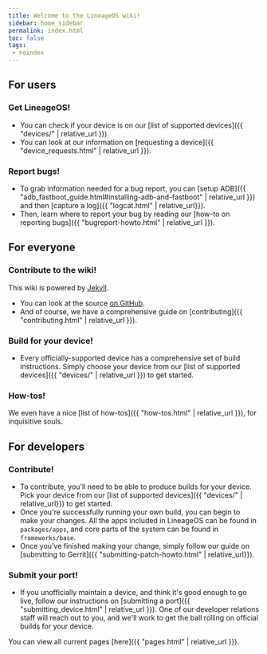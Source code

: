 ```yaml
---
title: Welcome to the LineageOS wiki!
sidebar: home_sidebar
permalink: index.html
toc: false
tags:
 - noindex
---
```


## For users

### Get LineageOS!

* You can check if your device is on our [list of supported devices]({{ "devices/" | relative_url }}).
* You can look at our information on [requesting a device]({{ "device_requests.html" | relative_url }}).

### Report bugs!

* To grab information needed for a bug report, you can [setup ADB]({{ "adb_fastboot_guide.html#installing-adb-and-fastboot" | relative_url }})
and then [capture a log]({{ "logcat.html" | relative_url}}).
* Then, learn where to report your bug by reading our [how-to on reporting bugs]({{ "bugreport-howto.html" | relative_url }}).

## For everyone

### Contribute to the wiki!

This wiki is powered by [Jekyll](https://jekyllrb.com/).

* You can look at the source [on GitHub](https://github.com/LineageOS/lineage_wiki).
* And of course, we have a comprehensive guide on [contributing]({{ "contributing.html" | relative_url }}).

### Build for your device!

* Every officially-supported device has a comprehensive set of build instructions. Simply choose your device from our [list of supported devices]({{ "devices/" | relative_url }}) to get started.

### How-tos!

We even have a nice [list of how-tos]({{ "how-tos.html" | relative_url }}), for inquisitive souls.

## For developers

### Contribute!

* To contribute, you'll need to be able to produce builds for your device. Pick your device from our [list of supported devices]({{ "devices/" | relative_url}}) to get started.
* Once you're successfully running your own build, you can begin to make your changes. All the apps included in LineageOS can be found in `packages/apps`, and core parts of the system can be found
in `frameworks/base`.
* Once you've finished making your change, simply follow our guide on [submitting to Gerrit]({{ "submitting-patch-howto.html" | relative_url}}).

### Submit your port!

* If you unofficially maintain a device, and think it's good enough to go live, follow our instructions on [submitting a port]({{ "submitting_device.html" | relative_url }}). One of our developer relations
staff will reach out to you, and we'll work to get the ball rolling on official builds for your device.

You can view all current pages [here]({{ "pages.html" | relative_url }}).
